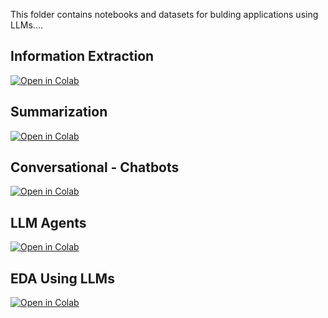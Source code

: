 This folder contains notebooks and datasets for bulding applications using LLMs....

## Information Extraction

[![Open in Colab](https://colab.research.google.com/assets/colab-badge.svg)](https://colab.research.google.com/github/surajdwivedi0307/GenAI-LLMs/blob/main/Applications/Upcoming_EV_Models_India.ipynb)

## Summarization

[![Open in Colab](https://colab.research.google.com/assets/colab-badge.svg)](https://colab.research.google.com/github/surajdwivedi0307/GenAI-LLMs/blob/main/Applications/Summarization_Techniques.ipynb)


## Conversational - Chatbots

[![Open in Colab](https://colab.research.google.com/assets/colab-badge.svg)](https://colab.research.google.com/github/surajdwivedi0307/GenAI-LLMs/blob/main/Applications/Conversation_Chatbot_with_Memory_v1.ipynb)

## LLM Agents 

[![Open in Colab](https://colab.research.google.com/assets/colab-badge.svg)](https://colab.research.google.com/github/surajdwivedi0307/GenAI-LLMs/blob/main/Applications/Stock%20Analysis%202.0.ipynb)

## EDA Using LLMs 

[![Open in Colab](https://colab.research.google.com/assets/colab-badge.svg)](https://colab.research.google.com/github/surajdwivedi0307/GenAI-LLMs/blob/main/Applications/LLM_Powered_EDA_using_Langchain_v1.ipynb)
